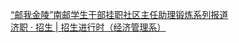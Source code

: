   
[“邮我金陵”南邮学生干部挂职社区主任助理锻炼系列报道](http://www.dianyue.me/archives/416/sa1qd8i9thodflt7/)  
[济职 · 招生 | 招生进行时（经济管理系）](http://www.dianyue.me/archives/488/y949ns0y5fpkdkaj/)